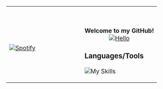 <table width="100%"> 
  <tr>
  <td width="50%">
      
&nbsp; <br> [![Spotify](https://novatorem.benmaxgcu.vercel.app/api/spotify)](https://open.spotify.com/user/benmaxwell24)



  </td>
  <td width="50%">

<br><p align="center"><strong>Welcome to my GitHub!</strong><br>
  [![Hello](https://i.pinimg.com/originals/8a/a4/59/8aa4595fb24b6ed585dddac4622b2445.gif)](https://github.com/benmaxibi)
</p>


### Languages/Tools
![My Skills](https://skillicons.dev/icons?i=cs,react,angular,ts,py,java,html,sass,azure,docker,kubernetes,figma,ps)
  </td>
  </table>

[//]: <> (The `&nbsp;` is to have Aphelion take up more space)
